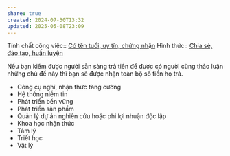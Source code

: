 ```yaml
---
share: true
created: 2024-07-30T13:32
updated: 2025-05-08T23:09
---
```

Tính chất công việc:: [Có tên tuổi, uy tín, chứng nhận](../../1.%20T%C3%ADnh%20ch%E1%BA%A5t%20c%C3%B4ng%20vi%E1%BB%87c/Theo%20ki%E1%BA%BFn%20th%E1%BB%A9c,%20k%E1%BB%B9%20n%C4%83ng/C%C3%B3%20t%C3%AAn%20tu%E1%BB%95i,%20uy%20t%C3%ADn,%20ch%E1%BB%A9ng%20nh%E1%BA%ADn.md)
Hình thức:: [Chia sẻ, đào tạo, huấn luyện](../../2%20H%C3%ACnh%20th%E1%BB%A9c/Chia%20s%E1%BA%BB,%20%C4%91%C3%A0o%20t%E1%BA%A1o,%20hu%E1%BA%A5n%20luy%E1%BB%87n.md)

Nếu bạn kiếm được người sẵn sàng trả tiền để được có người cùng thảo luận những chủ đề này thì bạn sẽ được nhận toàn bộ số tiền họ trả.

- Công cụ nghĩ, nhận thức tăng cường
- Hệ thống niềm tin
- Phát triển bền vững
- Phát triển sản phẩm
- Quản lý dự án nghiên cứu hoặc phi lợi nhuận độc lập
- Khoa học nhận thức
- Tâm lý
- Triết học
- Vật lý
